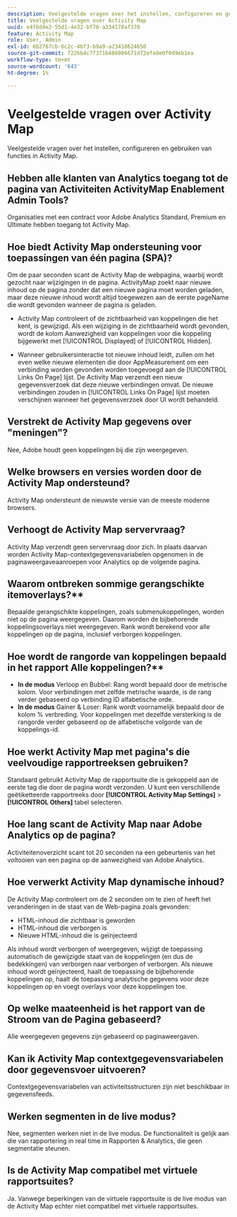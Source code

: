 ```yaml
---
description: Veelgestelde vragen over het instellen, configureren en gebruiken van functies in Activity Map.
title: Veelgestelde vragen over Activity Map
uuid: e4f6d4e2-55d1-4e32-bf70-a334178af370
feature: Activity Map
role: User, Admin
exl-id: 6b2767cb-6c2c-4bf3-b9a9-a23418624650
source-git-commit: 7226b4c77371b486006671d72efa9e0f0d9eb1ea
workflow-type: tm+mt
source-wordcount: '643'
ht-degree: 1%

---
```


# Veelgestelde vragen over Activity Map

Veelgestelde vragen over het instellen, configureren en gebruiken van functies in Activity Map.

## Hebben alle klanten van Analytics toegang tot de pagina van Activiteiten ActivityMap Enablement Admin Tools?

Organisaties met een contract voor Adobe Analytics Standard, Premium en Ultimate hebben toegang tot Activity Map.

## Hoe biedt Activity Map ondersteuning voor toepassingen van één pagina (SPA)?

Om de paar seconden scant de Activity Map de webpagina, waarbij wordt gezocht naar wijzigingen in de pagina. ActivityMap zoekt naar nieuwe inhoud op de pagina zonder dat een nieuwe pagina moet worden geladen, maar deze nieuwe inhoud wordt altijd toegewezen aan de eerste pageName die wordt gevonden wanneer de pagina is geladen.

* Activity Map controleert of de zichtbaarheid van koppelingen die het kent, is gewijzigd. Als een wijziging in de zichtbaarheid wordt gevonden, wordt de kolom Aanwezigheid van koppelingen voor die koppeling bijgewerkt met [!UICONTROL Displayed] of [!UICONTROL Hidden].

* Wanneer gebruikersinteractie tot nieuwe inhoud leidt, zullen om het even welke nieuwe elementen die door AppMeasurement om een verbinding worden gevonden worden toegevoegd aan de [!UICONTROL Links On Page] lijst. De Activity Map verzendt een nieuw gegevensverzoek dat deze nieuwe verbindingen omvat. De nieuwe verbindingen zouden in [!UICONTROL Links On Page] lijst moeten verschijnen wanneer het gegevensverzoek door UI wordt behandeld.


## Verstrekt de Activity Map gegevens over &quot;meningen&quot;?

Nee, Adobe houdt geen koppelingen bij die zijn weergegeven.

## Welke browsers en versies worden door de Activity Map ondersteund?

Activity Map ondersteunt de nieuwste versie van de meeste moderne browsers.

## Verhoogt de Activity Map servervraag?

Activity Map verzendt geen servervraag door zich. In plaats daarvan worden Activity Map-contextgegevensvariabelen opgenomen in de paginaweergaveaanroepen voor Analytics op de volgende pagina.

## Waarom ontbreken sommige gerangschikte itemoverlays?**

Bepaalde gerangschikte koppelingen, zoals submenukoppelingen, worden niet op de pagina weergegeven. Daarom worden de bijbehorende koppelingsoverlays niet weergegeven. Rank wordt berekend voor alle koppelingen op de pagina, inclusief verborgen koppelingen.

## Hoe wordt de rangorde van koppelingen bepaald in het rapport Alle koppelingen?**

* **In de modus** Verloop en Bubbel: Rang wordt bepaald door de metrische kolom. Voor verbindingen met zelfde metrische waarde, is de rang verder gebaseerd op verbinding ID alfabetische orde.
* **In de modus** Gainer &amp; Loser: Rank wordt voornamelijk bepaald door de kolom % verbreding. Voor koppelingen met dezelfde versterking is de rangorde verder gebaseerd op de alfabetische volgorde van de koppelings-id.

## Hoe werkt Activity Map met pagina&#39;s die veelvoudige rapportreeksen gebruiken?

Standaard gebruikt Activity Map de rapportsuite die is gekoppeld aan de eerste tag die door de pagina wordt verzonden. U kunt een verschillende geëtiketteerde rapportreeks door **[!UICONTROL Activity Map Settings]** > **[!UICONTROL Others]** tabel selecteren.

## Hoe lang scant de Activity Map naar Adobe Analytics op de pagina?

Activiteitenoverzicht scant tot 20 seconden na een gebeurtenis van het voltooien van een pagina op de aanwezigheid van Adobe Analytics.

## Hoe verwerkt Activity Map dynamische inhoud?

De Activity Map controleert om de 2 seconden om te zien of heeft het veranderingen in de staat van de Web-pagina zoals gevonden:

* HTML-inhoud die zichtbaar is geworden
* HTML-inhoud die verborgen is
* Nieuwe HTML-inhoud die is geïnjecteerd

Als inhoud wordt verborgen of weergegeven, wijzigt de toepassing automatisch de gewijzigde staat van de koppelingen (en dus de bedekkingen) van verborgen naar verborgen of verborgen. Als nieuwe inhoud wordt geïnjecteerd, haalt de toepassing de bijbehorende koppelingen op, haalt de toepassing analytische gegevens voor deze koppelingen op en voegt overlays voor deze koppelingen toe.

## Op welke maateenheid is het rapport van de Stroom van de Pagina gebaseerd?

Alle weergegeven gegevens zijn gebaseerd op paginaweergaven.

## Kan ik Activity Map contextgegevensvariabelen door gegevensvoer uitvoeren?

Contextgegevensvariabelen van activiteitsstructuren zijn niet beschikbaar in gegevensfeeds.

## Werken segmenten in de live modus?

Nee, segmenten werken niet in de live modus. De functionaliteit is gelijk aan die van rapportering in real time in Rapporten &amp; Analytics, die geen segmentatie steunen.

## Is de Activity Map compatibel met virtuele rapportsuites?

Ja. Vanwege beperkingen van de virtuele rapportsuite is de live modus van de Activity Map echter niet compatibel met virtuele rapportsuites.
